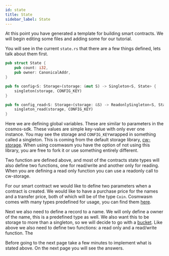 ```yaml
---
id: state
title: State
sidebar_label: State
---
```


At this point you have generated a template for building smart contracts. We will begin editing some files and adding some for our tutorial.

You will see in the current `state.rs` that there are a few things defined, lets talk about them first.

```rust
pub struct State {
    pub count: i32,
    pub owner: CanonicalAddr,
}

pub fn config<S: Storage>(storage: &mut S) -> Singleton<S, State> {
    singleton(storage, CONFIG_KEY)
}

pub fn config_read<S: Storage>(storage: &S) -> ReadonlySingleton<S, State> {
    singleton_read(storage, CONFIG_KEY)
}
```

Here we are defining global variables. These are similar to parameters in the cosmos-sdk. These values are simple key-value with only ever one instance. You may see the storage and `CONFIG_KEY`wrapped in something called a singleton. This is coming from the default storage library, [cw-storage](https://github.com/confio/cw-storage). When using cosmwasm you have the option of not using this library, you are free to fork it or use something entirely different.

Two function are defined above, and most of the contracts state types will also define two functions, one for read/write and another only for reading. When you are defining a read only function you can use a readonly call to cw-storage.

For our smart contract we would like to define two parameters when a contract is created. We would like to have a purchase price for the names and a transfer price, both of which will be of the type `Coin`. Cosmwasm comes with many types predefined for usage, you can find them [here](https://github.com/confio/cosmwasm/blob/v0.7.0/src/types.rs).

Next we also need to define a record to a name. We will only define a owner of the name, this is a predefined type as well. We also want this to be storage to more than a singleton, so we will decide to go with a [bucket](https://github.com/confio/cw-storage#bucket). Like above we also need to define two functions: a read only and a read/write function. The

Before going to the next page take a few minutes to implement what is stated above. On the next page you will see the answers.
